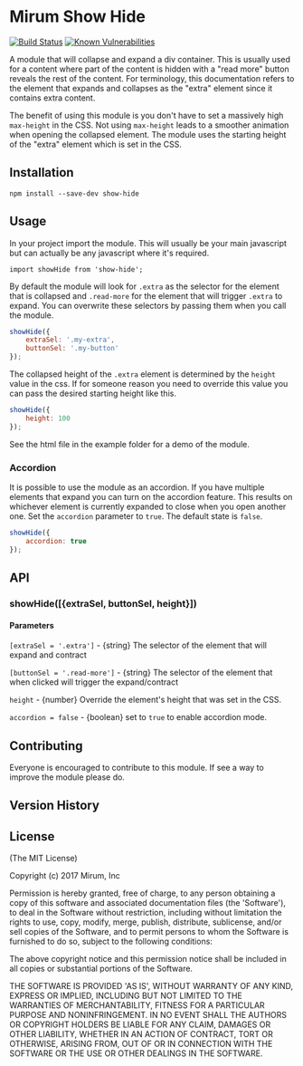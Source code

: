 # Mirum Show Hide

[![Build Status](https://travis-ci.org/mturnwall/mirum-show-hide.svg?branch=master)](https://travis-ci.org/mturnwall/mirum-show-hide) [![Known Vulnerabilities](https://snyk.io/test/github/mturnwall/mirum-show-hide/badge.svg)](https://snyk.io/test/github/mturnwall/mirum-show-hide)

A module that will collapse and expand a div container. This is usually used for a content where part of the content is hidden with a "read more" button reveals the rest of the content. For terminology, this documentation refers to the element that expands and collapses as the "extra" element since it contains extra content.

The benefit of using this module is you don't have to set a massively high `max-height` in the CSS. Not using `max-height` leads to a smoother animation when opening the collapsed element. The module uses the starting height of the "extra" element which is set in the CSS.

## Installation

`npm install --save-dev show-hide` 

## Usage

In your project import the module. This will usually be your main javascript but can actually be any javascript where it's required.

`import showHide from 'show-hide';`

By default the module will look for `.extra` as the selector for the element that is collapsed and `.read-more` for the element that will trigger `.extra` to expand. You can overwrite these selectors by passing them when you call the module.

```javascript
showHide({
    extraSel: '.my-extra',
    buttonSel: '.my-button'
});
```

The collapsed height of the `.extra` element is determined by the `height` value in the css. If for someone reason you need to override this value you can pass the desired starting height like this.
 
```javascript
showHide({
    height: 100
});
```

See the html file in the example folder for a demo of the module.

### Accordion

It is possible to use the module as an accordion. If you have multiple elements that expand you can turn on the accordion feature. This results on whichever element is currently expanded to close when you open another one. Set the `accordion` parameter to `true`. The default state is `false`.

```javascript
showHide({
    accordion: true
});
```

## API

### showHide([{extraSel, buttonSel, height}])

#### Parameters

`[extraSel = '.extra']` - {string} The selector of the element that will expand and contract

`[buttonSel = '.read-more']` - {string} The selector of the element that when clicked will trigger the expand/contract

`height` - {number} Override the element's height that was set in the CSS.

`accordion = false` - {boolean} set to `true` to enable accordion mode.

## Contributing

Everyone is encouraged to contribute to this module. If see a way to improve the module please do.

## Version History


## License

(The MIT License)

Copyright (c) 2017 Mirum, Inc

Permission is hereby granted, free of charge, to any person obtaining
a copy of this software and associated documentation files (the
'Software'), to deal in the Software without restriction, including
without limitation the rights to use, copy, modify, merge, publish,
distribute, sublicense, and/or sell copies of the Software, and to
permit persons to whom the Software is furnished to do so, subject to
the following conditions:

The above copyright notice and this permission notice shall be
included in all copies or substantial portions of the Software.

THE SOFTWARE IS PROVIDED 'AS IS', WITHOUT WARRANTY OF ANY KIND,
EXPRESS OR IMPLIED, INCLUDING BUT NOT LIMITED TO THE WARRANTIES OF
MERCHANTABILITY, FITNESS FOR A PARTICULAR PURPOSE AND NONINFRINGEMENT.
IN NO EVENT SHALL THE AUTHORS OR COPYRIGHT HOLDERS BE LIABLE FOR ANY
CLAIM, DAMAGES OR OTHER LIABILITY, WHETHER IN AN ACTION OF CONTRACT,
TORT OR OTHERWISE, ARISING FROM, OUT OF OR IN CONNECTION WITH THE
SOFTWARE OR THE USE OR OTHER DEALINGS IN THE SOFTWARE.
